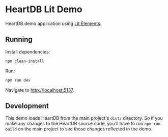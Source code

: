 # HeartDB Lit Demo

HeartDB demo application using [Lit Elements](https://lit.dev/).

## Running

Install dependencies:

```sh
npm clean-install
```

Run:

```sh
npm run dev
```

Navigate to [http://localhost:5137](http://localhost:5137).

## Development

This demo loads HeartDB from the main project's `dist/` directory. So if you
make any changes to the HeartDB source code, you'll have to run `npm run build`
on the main project to see those changes reflected in the demo.
